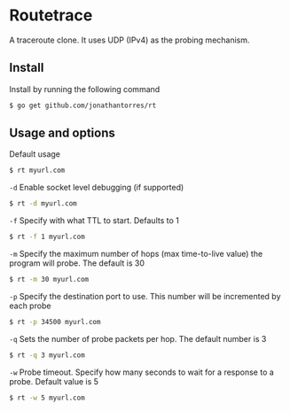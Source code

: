 # Routetrace
A traceroute clone. It uses UDP (IPv4) as the probing mechanism.

## Install
Install by running the following command
```bash
$ go get github.com/jonathantorres/rt
```

## Usage and options
Default usage
```bash
$ rt myurl.com
```

`-d` Enable socket level debugging (if supported)
```bash
$ rt -d myurl.com
```

`-f` Specify with what TTL to start. Defaults to 1
```bash
$ rt -f 1 myurl.com
```

`-m` Specify the maximum number of hops (max time-to-live value) the program will probe. The default is 30
```bash
$ rt -m 30 myurl.com
```

`-p` Specify the destination port to use. This number will be incremented by each probe
```bash
$ rt -p 34500 myurl.com
```

`-q` Sets the number of probe packets per hop. The default number is 3
```bash
$ rt -q 3 myurl.com
```

`-w` Probe timeout. Specify how many seconds to wait for a response to a probe. Default value is 5
```bash
$ rt -w 5 myurl.com
```
